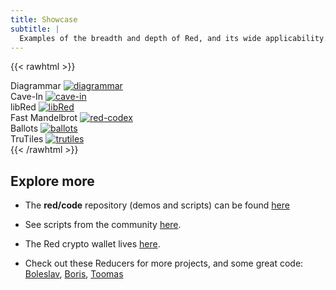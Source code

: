 ```yaml
---
title: Showcase
subtitle: |
  Examples of the breadth and depth of Red, and its wide applicability. Each application is complete with no external dependencies.
---
```


{{< rawhtml >}}

<div class="container flex flex-wrap mx-auto">
    <div class="w-full p-2 rounded lg:w-1/3">
        Diagrammar
        <a href="https://www.redlake-tech.com/products/diagrammar-for-windows/"><img src="/images/showcase/diagrammar2.png" alt="diagrammar"></a>
    </div>
  <div class="w-full p-2 rounded lg:w-1/3">
      Cave-In
      <a href="https://github.com/planetsizecpu/Cave-In"><img class="animated-gif" src="/images/showcase/cave-in.gif" alt="cave-in"></a>
  </div>
  <div class="w-full p-2 rounded lg:w-1/3">
      libRed
      <a href="https://github.com/red/red/tree/master/tests/libRed"><img class="animated-gif" src="/images/showcase/pong.gif" alt="libRed"></a>
  </div>
  <div class="w-full p-2 rounded lg:w-1/3">
      Fast Mandelbrot
      <a href="https://gitlab.com/hiiamboris/red-spaces"><img class="animated-gif" src="/images/showcase/fast-mandel.gif" alt="red-codex"></a>
  </div>
  <div class="w-full p-2 rounded lg:w-1/3">
      Ballots
      <a href="https://github.com/red/code/tree/master/Showcase/ballots"><img class="animated-gif" src="/images/showcase/ballots2.gif" alt="ballots"></a>
  </div>
  <div class="w-full p-2 rounded lg:w-1/3">
      TruTiles
      <a href="https://github.com/GalenIvanov/Graphics-Red/blob/master/TruTiles.red"><img class="animated-gif" src="/images/showcase/trutiles.gif" alt="trutiles"></a>
  </div>
</div>
{{< /rawhtml >}}

## Explore more

- The __red/code__ repository (demos and scripts) can be found [here](https://github.com/red/code) 

- See scripts from the community [here](https://github.com/red/community).

- The Red crypto wallet lives [here](https://github.com/red/wallet).

- Check out these Reducers for more projects, and some great code: [Boleslav](https://gitlab.com/rebolek), [Boris](https://gitlab.com/hiiamboris), [Toomas](https://github.com/toomasv/)